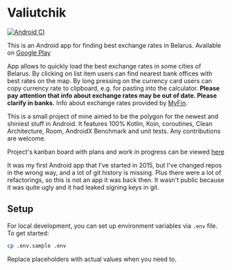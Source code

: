 # Valiutchik

[![Android CI](https://github.com/fobo66/valiutchik-android/actions/workflows/android.yml/badge.svg)](https://github.com/fobo66/valiutchik-android/actions/workflows/android.yml)

This is an Android app for finding best exchange rates in Belarus. Available
on [Google Play](https://play.google.com/store/apps/details?id=fobo66.exchangecourcesbelarus)

App allows to quickly load the best exchange rates in some cities of Belarus. By clicking on list
item users can find nearest bank offices with best rates on the map. By long pressing on the
currency card users can copy currency rate to clipboard, e.g. for pasting into the calculator.
**Please pay attention that info about exchange rates may be out of date. Please clarify in banks.**
Info about exchange rates provided by [MyFin](https://myfin.by).

This is a small project of mine aimed to be the polygon for the newest and shiniest stuff in
Android. It features 100% Kotlin, Koin, coroutines, Clean Architecture, Room, AndroidX Benchmark and
unit tests. Any contributions are welcome.

Project's kanban board with plans and work in progress can be viewed [here](https://trello.com/b/0nMEURAL/valiutchik)

It was my first Android app that I've started in 2015, but I've changed repos in the wrong way, and
a lot of git history is missing. Plus there were a lot of refactorings, so this is not an app it was
back then. It wasn't public because it was quite ugly and it had leaked signing keys in git.

## Setup

For local development, you can set up environment variables via `.env` file. To get started:

```bash
cp .env.sample .env
```
Replace placeholders with actual values when you need to.
